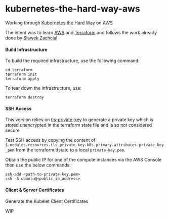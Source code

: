 # kubernetes-the-hard-way-aws

Working through [Kubernetes the Hard Way](https://github.com/kelseyhightower/kubernetes-the-hard-way) on [AWS](https://aws.amazon.com/)

The intent was to learn [AWS](https://aws.amazon.com/) and [Terraform](https://www.terraform.io/) and follows the work already done by [Slawek Zachcial](https://github.com/slawekzachcial/kubernetes-the-hard-way-aws)

#### Build Infrastructure

To build the required infrastructure, use the following command:

```
cd terraform
terraform init
terraform apply
```

To tear down the infrastructure, use:
```
terraform destroy
```

#### SSH Access

This version relies on [tls-private-key](https://www.terraform.io/docs/providers/tls/r/private_key.html) to generate a private key which is stored unencrypted in the terraform state file and is so not considered secure

Test SSH access by copying the content of `$.modules.resources.tls_private_key.k8s.primary.attributes.private_key_pem` from the terraform.tfstate to a local `private-key.pem`.

Obtain the public IP for one of the compute instances via the AWS Console then use the below commands:

```
ssh-add <path-to-private-key.pem>
ssh -A ubuntu@<public_ip_address>
```

#### Client & Server Certificates

Generate the Kubelet Client Certificates

WIP